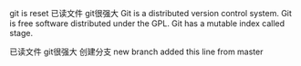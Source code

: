 git is reset
已读文件 git很强大
Git is a distributed version control system.
Git is free software distributed under the GPL.
Git has a mutable index called stage.

已读文件 git很强大
创建分支 new branch
added this line from master
